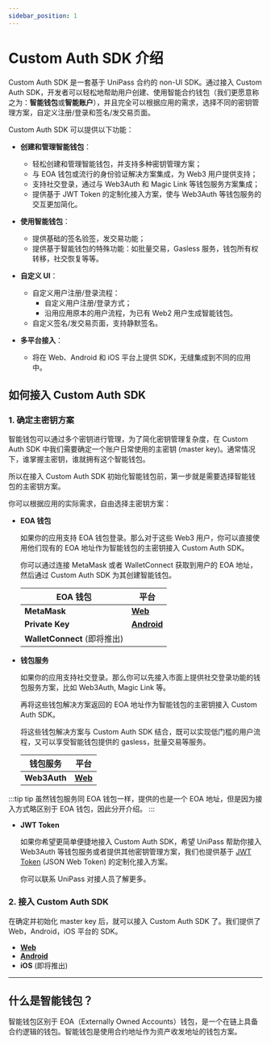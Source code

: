 ```yaml
---
sidebar_position: 1
---
```


# Custom Auth SDK 介绍

Custom Auth SDK 是一套基于 UniPass 合约的 non-UI SDK。通过接入 Custom Auth SDK，开发者可以轻松地帮助用户创建、使用智能合约钱包（我们更愿意称之为：**智能钱包**或**智能账户**），并且完全可以根据应用的需求，选择不同的密钥管理方案，自定义注册/登录和签名/发交易页面。

Custom Auth SDK 可以提供以下功能：

* **创建和管理智能钱包**：
    - 轻松创建和管理智能钱包，并支持多种密钥管理方案；
    - 与 EOA 钱包或流行的身份验证解决方案集成，为 Web3 用户提供支持；
    - 支持社交登录，通过与 Web3Auth 和 Magic Link 等钱包服务方案集成；
    - 提供基于 JWT Token 的定制化接入方案，使与 Web3Auth 等钱包服务的交互更加简化。

* **使用智能钱包**：
    - 提供基础的签名验签，发交易功能；
    - 提供基于智能钱包的特殊功能：如批量交易，Gasless 服务，钱包所有权转移，社交恢复等等。

* **自定义 UI**：
    - 自定义用户注册/登录流程：
        - 自定义用户注册/登录方式；
        - 沿用应用原本的用户流程，为已有 Web2 用户生成智能钱包。
    - 自定义签名/发交易页面，支持静默签名。

* **多平台接入**：
    - 将在 Web、Android 和 iOS 平台上提供 SDK，无缝集成到不同的应用中。

## 如何接入 Custom Auth SDK

### 1. 确定主密钥方案

智能钱包可以通过多个密钥进行管理，为了简化密钥管理复杂度，在 Custom Auth SDK 中我们需要确定一个账户日常使用的主密钥 (master key)。通常情况下，谁掌握主密钥，谁就拥有这个智能钱包。

所以在接入 Custom Auth SDK 初始化智能钱包前，第一步就是需要选择智能钱包的主密钥方案。

你可以根据应用的实际需求，自由选择主密钥方案：

* **EOA 钱包**
    
    如果你的应用支持 EOA 钱包登录。那么对于这些 Web3 用户，你可以直接使用他们现有的 EOA 地址作为智能钱包的主密钥接入 Custom Auth SDK。

    你可以通过连接 MetaMask 或者 WalletConnect 获取到用户的 EOA 地址，然后通过 Custom Auth SDK 为其创建智能钱包。

    |**EOA 钱包**|**平台**|
    |--|--|
    |**MetaMask**|[**Web**](./web-sdk/init-master-key/01-eoa.md/#init-master-key-from-metamask)|
    |**Private Key**|[**Android**](./android-sdk/init-master-key/01-eoa.md/#init-master-key-from-private-key)|
    |**WalletConnect** (即将推出)||

* **钱包服务**

    如果你的应用支持社交登录。那么你可以先接入市面上提供社交登录功能的钱包服务方案，比如 Web3Auth, Magic Link 等。
    
    再将这些钱包解决方案返回的 EOA 地址作为智能钱包的主密钥接入 Custom Auth SDK。

    将这些钱包解决方案与 Custom Auth SDK 结合，既可以实现低门槛的用户流程，又可以享受智能钱包提供的 gasless，批量交易等服务。

    |**钱包服务**|**平台**|
    |--|--|
    |**Web3Auth**|[**Web**](./web-sdk/init-master-key/02-waas.md/#init-master-key-from-web3auth)|

:::tip tip
虽然钱包服务同 EOA 钱包一样，提供的也是一个 EOA 地址，但是因为接入方式略区别于 EOA 钱包，因此分开介绍。
:::

* **JWT Token**

    如果你希望更简单便捷地接入 Custom Auth SDK，希望 UniPass 帮助你接入 Web3Auth 等钱包服务或者提供其他密钥管理方案，我们也提供基于 [JWT Token](https://jwt.io/) (JSON Web Token) 的定制化接入方案。
    
    你可以联系 UniPass 对接人员了解更多。

### 2. 接入 Custom Auth SDK

在确定并初始化 master key 后，就可以接入 Custom Auth SDK 了。我们提供了 Web，Android，iOS 平台的 SDK。

* [**Web**](./web-sdk/01-quick-start.md)
* [**Android**](./android-sdk/01-quick-start.md) 
* **iOS** (即将推出)

---

## 什么是智能钱包？

智能钱包区别于 EOA（Externally Owned Accounts）钱包，是一个在链上具备合约逻辑的钱包。智能钱包是使用合约地址作为资产收发地址的钱包方案。